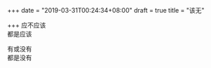 +++
date = "2019-03-31T00:24:34+08:00"
draft = true
title = "该无"

+++
应不应该  
都是应该  
  
有或没有  
都是没有  